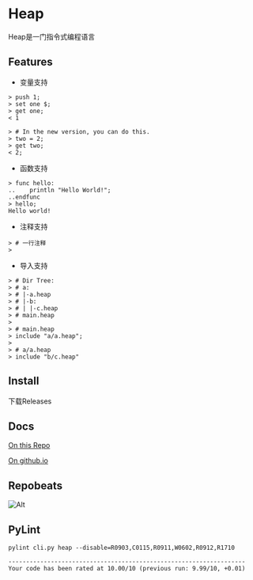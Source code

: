 # Heap
Heap是一门指令式编程语言

## Features
- 变量支持
```
> push 1;
> set one $;
> get one;
< 1

> # In the new version, you can do this.
> two = 2;
> get two;
< 2;
```

- 函数支持

```
> func hello:
..    println "Hello World!";
..endfunc
> hello;
Hello world!
```

- 注释支持
  
```
> # 一行注释
>  
```

- 导入支持

```
> # Dir Tree:
> # a:
> # |-a.heap
> # |-b:
> # | |-c.heap
> # main.heap
> 
> # main.heap
> include "a/a.heap";
> 
> # a/a.heap
> include "b/c.heap"

```

## Install
下载Releases

## Docs
[On this Repo](docs/README.md)

[On github.io](https://chhongzh.github.io#/docs/README)

## Repobeats
![Alt]( https://repobeats.axiom.co/api/embed/9f84794cea3ab96b05702f6a23f1bcfb84164b48.svg)

## PyLint
```
pylint cli.py heap --disable=R0903,C0115,R0911,W0602,R0912,R1710

-------------------------------------------------------------------
Your code has been rated at 10.00/10 (previous run: 9.99/10, +0.01)
```
